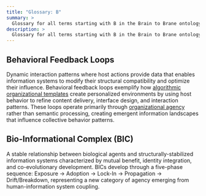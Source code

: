 ```yaml
---
title: "Glossary: B"
summary: >
  Glossary for all terms starting with B in the Brain to Brane ontology framework
description: >
  Glossary for all terms starting with B in the Brain to Brane ontology framework
---
```


## Behavioral Feedback Loops

Dynamic interaction patterns where host actions provide data that enables information systems to modify their structural compatibility and optimize their influence. Behavioral feedback loops exemplify how [algorithmic organizational templates](A.md#algorithmic-organizational-templates) create personalized environments by using host behavior to refine content delivery, interface design, and interaction patterns. These loops operate primarily through [organizational agency](O.md#organizational-agency) rather than semantic processing, creating emergent information landscapes that influence collective behavior patterns.

## Bio-Informational Complex (BIC)

A stable relationship between biological agents and structurally-stabilized information systems characterized by mutual benefit, identity integration, and co-evolutionary development. BICs develop through a five-phase sequence: Exposure → Adoption → Lock-In → Propagation → Drift/Breakdown, representing a new category of agency emerging from human-information system coupling.
